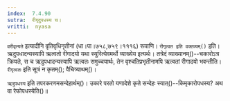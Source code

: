 ```yaml
---
index:  7.4.90
sutra:  रीगृदुपधस्य च।
vritti:  nyasa
---
```


`वरीवृत्यते` इत्यादीनि वृतिवृधिनृतीनां (धा।पा।७५८,७५९।१११६) रूपाणि। `रीगृत्वत इति वक्तव्यम्()` इति। ऋदुपधादन्यस्यापि ऋत्वतो रीगादयो यथा स्युरित्येवमर्थो व्याख्येय इत्यर्थः। तत्रेदं व्याख्यानम्()--चकारोऽत्र क्रियते, स च ऋदुपधादन्यस्यापि ऋत्वतः समुच्चयार्थः, तेन वृश्चतिप्रभृतीनामपि ऋत्वतां रीगादयो भवन्तीति। 
`रीगृत्वतः` इति सूत्रं न कृतम्(); वैचित्र्याथम्()। 

`ऋदुपधस्य` इति तपरकरणमसन्देहार्थम्()। उकारे परतो यणादेशे कृते सन्देहः स्यात्()--किमृकारोपधस्य? अथ वा रेफोपधस्येति()॥
